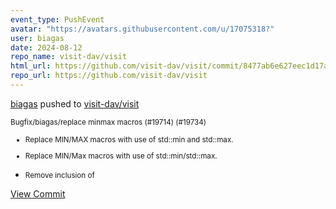 ```yaml
---
event_type: PushEvent
avatar: "https://avatars.githubusercontent.com/u/17075318?"
user: biagas
date: 2024-08-12
repo_name: visit-dav/visit
html_url: https://github.com/visit-dav/visit/commit/8477ab6e627eec1d17a53b5349b5a06881cf5114
repo_url: https://github.com/visit-dav/visit
---
```


<a href='https://github.com/biagas' target='_blank'>biagas</a> pushed to <a href='https://github.com/visit-dav/visit' target='_blank'>visit-dav/visit</a>

<small>Bugfix/biagas/replace minmax macros (#19714) (#19734)

* Replace MIN/MAX macros with use of std::min and std::max.

* Replace MIN/Max macros with use of std::min/std::max.

* Remove inclusion of <algorithm></small>

<a href='https://github.com/visit-dav/visit/commit/8477ab6e627eec1d17a53b5349b5a06881cf5114' target='_blank'>View Commit</a>